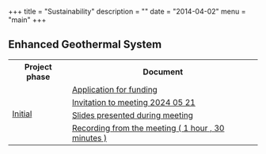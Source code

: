 +++
title = "Sustainability"
description = ""
date = "2014-04-02"
menu = "main"
+++

## Enhanced Geothermal System


<table>
  <tr>
    <th>Project phase</th>
    <th>Document</th>
  </tr>
  <tr>
    <td rowspan="4"><A HREF="https://www.euractiv.com/section/energy/news/eu-parliament-calls-for-european-strategy-on-geothermal-energy/">Initial</a> </td>
    <td><A HREF="/documents/ansokan_2024_03_17.pdf">Application for funding</a></td>
  </tr>
  <tr>
    <td><A HREF="/documents/flyer.pdf">Invitation to meeting 2024 05 21 </a></td>
  </tr>
  <tr>
    <td><A HREF="/documents/2024_05_21.pdf">Slides presented during meeting</a></td>
  </tr>
  <tr>
    <td><A HREF="https://www.youtube.com/watch?v=lx8DmbRZLSM">Recording from the meeting ( 1 hour , 30 minutes ) </a></td>
  </tr>
</table>

